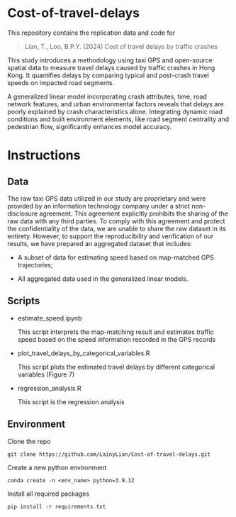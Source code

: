 # Cost-of-travel-delays

This repository contains the replication data and code for 

> Lian, T., Loo, B.P.Y. (2024) Cost of travel delays by traffic crashes

This study introduces a methodology using taxi GPS and open-source spatial data to measure travel delays caused by traffic crashes in Hong Kong. It quantifies delays by comparing typical and post-crash travel speeds on impacted road segments. 

A generalized linear model incorporating crash attributes, time, road network features, and urban environmental factors reveals that delays are poorly explained by crash characteristics alone. Integrating dynamic road conditions and built environment elements, like road segment centrality and pedestrian flow, significantly enhances model accuracy. 

# Instructions

## Data
The raw taxi GPS data utilized in our study are proprietary and were provided by an information technology company under a strict non-disclosure agreement. This agreement explicitly prohibits the sharing of the raw data with any third parties. To comply with this agreement and protect the confidentiality of the data, we are unable to share the raw dataset in its entirety. However, to support the reproducibility and verification of our results, we have prepared an aggregated dataset that includes:

* A subset of data for estimating speed based on map-matched GPS trajectories; 

* All aggregated data used in the generalized linear models.


## Scripts
* estimate_speed.ipynb
  
   This script interprets the map-matching result and estimates traffic speed based on the speed information recorded in the GPS records
  
* plot_travel_delays_by_categorical_variables.R
  
   This script plots the estimated travel delays by different categorical variables (Figure 7)

* regression_analysis.R

   This script is the regression analysis
  

## Environment

Clone the repo
```
git clone https://github.com/LainyLian/Cost-of-travel-delays.git
```

Create a new python environment
```
conda create -n <env_name> python=3.9.12
```

Install all required packages
```
pip install -r requirements.txt
```


